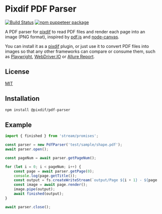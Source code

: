 # Pixdif PDF Parser
[![Build Status](https://github.com/pixdif/pdf-parser/workflows/Node.js%20CI/badge.svg?branch=main)](https://github.com/pixdif/pdf-parser/actions?query=workflow%3ANode.js%20CI+branch%3Amain)
[![npm puppeteer package](https://img.shields.io/npm/v/puppeteer.svg)](https://npmjs.org/package/puppeteer)

A PDF parser for [pixdif](https://github.com/pixdif/pixdif) to read PDF files and render each page into an image (PNG format), inspired by [pdf.js](https://github.com/mozilla/pdf.js) and [node-canvas](https://github.com/Automattic/node-canvas).

You can install it as a [pixdif](https://github.com/pixdif/pixdif) plugin, or just use it to convert PDF files into images so that any other frameworks can compare or consume them, such as [Playwright](https://playwright.dev), [WebDriver.IO](https://webdriver.io) or [Allure Report](https://allurereport.org).

## License

[MIT](http://opensource.org/licenses/MIT)

## Installation

```sh
npm install @pixdif/pdf-parser
```

## Example

```ts
import { finished } from 'stream/promises';

const parser = new PdfParser('test/sample/shape.pdf');
await parser.open();

const pageNum = await parser.getPageNum();

for (let i = 0; i < pageNum; i++) {
	const page = await parser.getPage(0);
	console.log(page.getTitle());
	const output = fs.createWriteStream(`output/Page ${i + 1} - ${page.getTitle()}.png`);
	const image = await page.render();
	image.pipe(output);
	await finished(output);
}

await parser.close();
```
